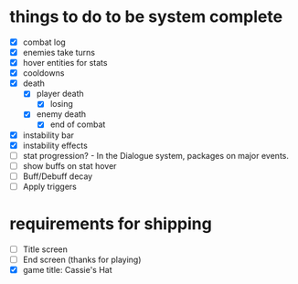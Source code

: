 # things to do to be system complete

-   [x] combat log
-   [x] enemies take turns
-   [x] hover entities for stats
-   [x] cooldowns
-   [x] death
    -   [x] player death
        -   [x] losing
    -   [x] enemy death
        -   [x] end of combat
-   [x] instability bar
-   [x] instability effects
-   [ ] stat progression? - In the Dialogue system, packages on major events.
-   [ ] show buffs on stat hover
-   [ ] Buff/Debuff decay
-   [ ] Apply triggers

# requirements for shipping

-   [ ] Title screen
-   [ ] End screen (thanks for playing)
-   [x] game title: Cassie's Hat
